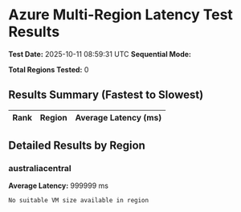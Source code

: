 # Azure Multi-Region Latency Test Results

**Test Date:** 2025-10-11 08:59:31 UTC
**Sequential Mode:** 

**Total Regions Tested:** 0

## Results Summary (Fastest to Slowest)

| Rank | Region | Average Latency (ms) |
|------|--------|---------------------|

## Detailed Results by Region

### australiacentral

**Average Latency:** 999999 ms

```
No suitable VM size available in region
```

